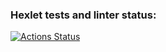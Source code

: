 ### Hexlet tests and linter status:
[![Actions Status](https://github.com/DrStopor/php-project-lvl1/workflows/hexlet-check/badge.svg)](https://github.com/DrStopor/php-project-lvl1/actions)